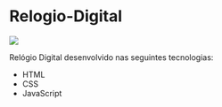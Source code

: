 # Relogio-Digital

<img src="https://i.postimg.cc/85qDg2ff/relogio.png"/>

Relógio Digital desenvolvido nas seguintes tecnologias:
- HTML
- CSS
- JavaScript
